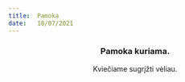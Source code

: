 ```yaml
---
title:  Pamoka
date:   18/07/2021
---
```


### <center>Pamoka kuriama.</center>
<center>Kviečiame sugrįžti vėliau.</center>